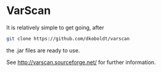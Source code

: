 # VarScan

It is relatively simple to get going, after
```bash
git clone https://github.com/dkoboldt/varscan
```
the .jar files are ready to use.

See http://varscan.sourceforge.net/ for further information.
